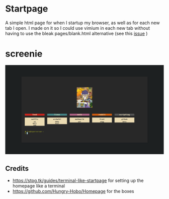 # Startpage
A simple html page for when I startup my browser, as well as for each new tab I open. I made on it so I could use vimium in each new tab without having to use the bleak pages/blank.html alternative (see this [issue](https://github.com/philc/vimium/issues/1515) )

# screenie
<img src="screen.png" alt="screen"/>

## Credits

- https://stpg.tk/guides/terminal-like-startpage for setting up the homepage like a terminal
- https://github.com/Hungry-Hobo/Homepage for the boxes
